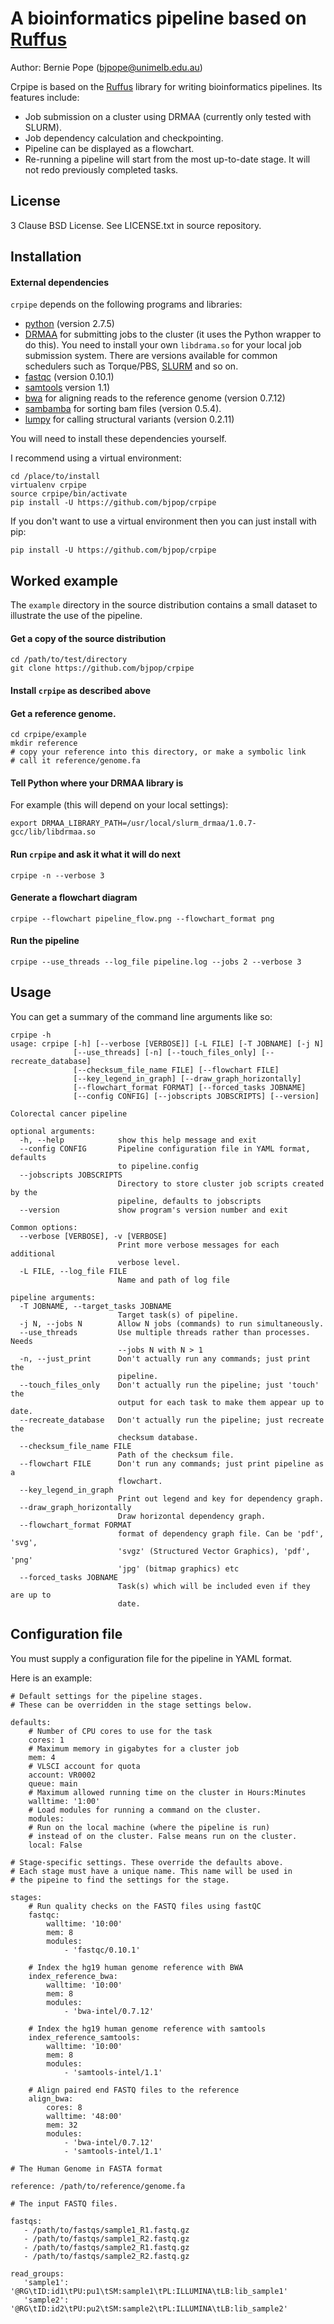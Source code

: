 # A bioinformatics pipeline based on [Ruffus](http://www.ruffus.org.uk/)

Author: Bernie Pope (bjpope@unimelb.edu.au)

Crpipe is based on the [Ruffus](http://www.ruffus.org.uk/) library for writing bioinformatics pipelines. Its features include:

 * Job submission on a cluster using DRMAA (currently only tested with SLURM).
 * Job dependency calculation and checkpointing.
 * Pipeline can be displayed as a flowchart.
 * Re-running a pipeline will start from the most up-to-date stage. It will not redo previously completed tasks.

## License

3 Clause BSD License. See LICENSE.txt in source repository.

## Installation

#### External dependencies

`crpipe` depends on the following programs and libraries:

 * [python](https://www.python.org/download/releases/2.7.5/) (version 2.7.5)
 * [DRMAA](http://www.drmaa.org/) for submitting jobs to the cluster (it uses the Python wrapper to do this). 
   You need to install your own `libdrama.so` for your local job submission system. There are versions
   available for common schedulers such as Torque/PBS, [SLURM](http://apps.man.poznan.pl/trac/slurm-drmaa) and so on.
 * [fastqc](http://www.bioinformatics.babraham.ac.uk/projects/fastqc/) (version 0.10.1)
 * [samtools](http://www.htslib.org/doc/samtools-1.1.html) version 1.1)
 * [bwa](http://bio-bwa.sourceforge.net/) for aligning reads to the reference genome (version 0.7.12)
 * [sambamba](http://lomereiter.github.io/sambamba/) for sorting bam files (version 0.5.4).
 * [lumpy](https://github.com/arq5x/lumpy-sv) for calling structural variants (version 0.2.11)

You will need to install these dependencies yourself.

I recommend using a virtual environment:

```
cd /place/to/install
virtualenv crpipe
source crpipe/bin/activate
pip install -U https://github.com/bjpop/crpipe
```

If you don't want to use a virtual environment then you can just install with pip:

```
pip install -U https://github.com/bjpop/crpipe
```

## Worked example

The `example` directory in the source distribution contains a small dataset to illustrate the use of the pipeline.

#### Get a copy of the source distribution

```
cd /path/to/test/directory
git clone https://github.com/bjpop/crpipe
```

#### Install `crpipe` as described above

#### Get a reference genome.

```
cd crpipe/example
mkdir reference
# copy your reference into this directory, or make a symbolic link
# call it reference/genome.fa
```

#### Tell Python where your DRMAA library is 

For example (this will depend on your local settings):

```
export DRMAA_LIBRARY_PATH=/usr/local/slurm_drmaa/1.0.7-gcc/lib/libdrmaa.so
```

#### Run `crpipe` and ask it what it will do next

```
crpipe -n --verbose 3
```

#### Generate a flowchart diagram

```
crpipe --flowchart pipeline_flow.png --flowchart_format png
```

#### Run the pipeline

```
crpipe --use_threads --log_file pipeline.log --jobs 2 --verbose 3
```

## Usage

You can get a summary of the command line arguments like so:

```
crpipe -h
usage: crpipe [-h] [--verbose [VERBOSE]] [-L FILE] [-T JOBNAME] [-j N]
              [--use_threads] [-n] [--touch_files_only] [--recreate_database]
              [--checksum_file_name FILE] [--flowchart FILE]
              [--key_legend_in_graph] [--draw_graph_horizontally]
              [--flowchart_format FORMAT] [--forced_tasks JOBNAME]
              [--config CONFIG] [--jobscripts JOBSCRIPTS] [--version]

Colorectal cancer pipeline

optional arguments:
  -h, --help            show this help message and exit
  --config CONFIG       Pipeline configuration file in YAML format, defaults
                        to pipeline.config
  --jobscripts JOBSCRIPTS
                        Directory to store cluster job scripts created by the
                        pipeline, defaults to jobscripts
  --version             show program's version number and exit

Common options:
  --verbose [VERBOSE], -v [VERBOSE]
                        Print more verbose messages for each additional
                        verbose level.
  -L FILE, --log_file FILE
                        Name and path of log file

pipeline arguments:
  -T JOBNAME, --target_tasks JOBNAME
                        Target task(s) of pipeline.
  -j N, --jobs N        Allow N jobs (commands) to run simultaneously.
  --use_threads         Use multiple threads rather than processes. Needs
                        --jobs N with N > 1
  -n, --just_print      Don't actually run any commands; just print the
                        pipeline.
  --touch_files_only    Don't actually run the pipeline; just 'touch' the
                        output for each task to make them appear up to date.
  --recreate_database   Don't actually run the pipeline; just recreate the
                        checksum database.
  --checksum_file_name FILE
                        Path of the checksum file.
  --flowchart FILE      Don't run any commands; just print pipeline as a
                        flowchart.
  --key_legend_in_graph
                        Print out legend and key for dependency graph.
  --draw_graph_horizontally
                        Draw horizontal dependency graph.
  --flowchart_format FORMAT
                        format of dependency graph file. Can be 'pdf', 'svg',
                        'svgz' (Structured Vector Graphics), 'pdf', 'png'
                        'jpg' (bitmap graphics) etc
  --forced_tasks JOBNAME
                        Task(s) which will be included even if they are up to
                        date.
```

## Configuration file

You must supply a configuration file for the pipeline in YAML format.

Here is an example:

```
# Default settings for the pipeline stages.
# These can be overridden in the stage settings below.

defaults:
    # Number of CPU cores to use for the task
    cores: 1
    # Maximum memory in gigabytes for a cluster job
    mem: 4
    # VLSCI account for quota
    account: VR0002
    queue: main
    # Maximum allowed running time on the cluster in Hours:Minutes
    walltime: '1:00'
    # Load modules for running a command on the cluster.
    modules: 
    # Run on the local machine (where the pipeline is run)
    # instead of on the cluster. False means run on the cluster.
    local: False

# Stage-specific settings. These override the defaults above.
# Each stage must have a unique name. This name will be used in
# the pipeine to find the settings for the stage.

stages:
    # Run quality checks on the FASTQ files using fastQC
    fastqc:
        walltime: '10:00'
        mem: 8
        modules:
            - 'fastqc/0.10.1'

    # Index the hg19 human genome reference with BWA
    index_reference_bwa:
        walltime: '10:00'
        mem: 8
        modules:
            - 'bwa-intel/0.7.12' 
    
    # Index the hg19 human genome reference with samtools
    index_reference_samtools:
        walltime: '10:00'
        mem: 8
        modules:
            - 'samtools-intel/1.1'
    
    # Align paired end FASTQ files to the reference
    align_bwa:
        cores: 8
        walltime: '48:00'
        mem: 32
        modules:
            - 'bwa-intel/0.7.12'
            - 'samtools-intel/1.1'

# The Human Genome in FASTA format

reference: /path/to/reference/genome.fa 

# The input FASTQ files.

fastqs:
   - /path/to/fastqs/sample1_R1.fastq.gz
   - /path/to/fastqs/sample1_R2.fastq.gz
   - /path/to/fastqs/sample2_R1.fastq.gz
   - /path/to/fastqs/sample2_R2.fastq.gz

read_groups:
   'sample1': '@RG\tID:id1\tPU:pu1\tSM:sample1\tPL:ILLUMINA\tLB:lib_sample1'
   'sample2': '@RG\tID:id2\tPU:pu2\tSM:sample2\tPL:ILLUMINA\tLB:lib_sample2'

